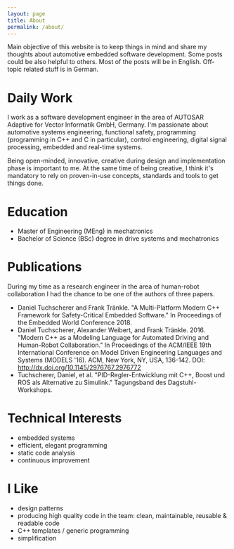 ```yaml
---
layout: page
title: About
permalink: /about/
---
```


Main objective of this website is to keep things in mind and share my thoughts about automotive embedded software development. Some posts could be also helpful to others. Most of the posts will be in English. Off-topic related stuff is in German.

# Daily Work

I work as a software development engineer in the area of AUTOSAR Adaptive for Vector Informatik GmbH, Germany. I'm passionate about automotive systems engineering, functional safety, programming (programming in C++ and C in particular), control engineering, digital signal processing, embedded and real-time systems.

Being open-minded, innovative, creative during design and implementation phase is important to me. At the same time of being creative, I think it's mandatory to rely on proven-in-use concepts, standards and tools to get things done.

# Education

* Master of Engineering (MEng) in mechatronics 
* Bachelor of Science (BSc) degree in drive systems and mechatronics

# Publications

During my time as a research engineer in the area of human-robot collaboration I had the chance to be one of the authors of three papers.

* Daniel Tuchscherer and Frank Tränkle. "A Multi-Platform Modern C++ Framework for Safety-Critical Embedded Software." In Proceedings of the Embedded World Conference 2018.
* Daniel Tuchscherer, Alexander Weibert, and Frank Tränkle. 2016. "Modern C++ as a Modeling Language for Automated Driving and Human-Robot Collaboration." In Proceedings of the ACM/IEEE 19th International Conference on Model Driven Engineering Languages and Systems (MODELS '16). ACM, New York, NY, USA, 136-142. DOI: http://dx.doi.org/10.1145/2976767.2976772
* Tuchscherer, Daniel, et al. "PID-Regler-Entwicklung mit C++, Boost und ROS als Alternative zu Simulink." Tagungsband des Dagstuhl-Workshops.

# Technical Interests

* embedded systems
* efficient, elegant programming
* static code analysis
* continuous improvement

# I Like

* design patterns
* producing high quality code in the team: clean, maintainable, reusable & readable code
* C++ templates / generic programming
* simplification
